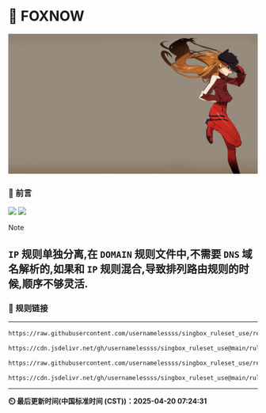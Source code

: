 
# 🧸 FOXNOW
![](https://raw.githubusercontent.com/usernamelessss/picture-bed/main/images/202504042256831.jpg)
### 📣 前言
![](https://shields.io/badge/-移除重复规则-ff69b4) ![](https://shields.io/badge/-IP&nbsp;规则单独存放不与&nbsp;DOMAIN&nbsp;等混合-green)
> [!NOTE]
**`IP` 规则单独分离,在 `DOMAIN` 规则文件中,不需要 `DNS` 域名解析的,如果和 `IP` 规则混合,导致排列路由规则的时候,顺序不够灵活.**
---

###  🔗 规则链接
---

```url
https://raw.githubusercontent.com/usernamelessss/singbox_ruleset_use/refs/heads/main/rule/FOXNOW/FOXNOW_No_IP.json
```

```url
https://cdn.jsdelivr.net/gh/usernamelessss/singbox_ruleset_use@main/rule/FOXNOW/FOXNOW_No_IP.json
```

```url
https://raw.githubusercontent.com/usernamelessss/singbox_ruleset_use/refs/heads/main/rule/FOXNOW/FOXNOW_No_IP.srs
```

```url
https://cdn.jsdelivr.net/gh/usernamelessss/singbox_ruleset_use@main/rule/FOXNOW/FOXNOW_No_IP.srs
```

---
**⏲️ 最后更新时间(中国标准时间 (CST))：2025-04-20 07:24:31**